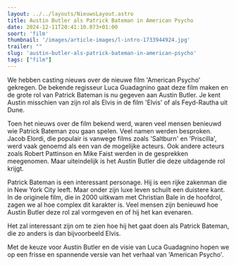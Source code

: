 ```yaml
---
layout: ../../layouts/NieuwsLayout.astro
title: Austin Butler als Patrick Bateman in American Psycho
date: 2024-12-11T20:41:10.073+01:00
soort: 'film'
thumbnail: '/images/article-images/l-intro-1733944924.jpg'
trailer: ""
slug: 'austin-butler-als-patrick-bateman-in-american-psycho'
tags: ["film"]
---
```


We hebben casting nieuws over de nieuwe film 'American Psycho' gekregen. De
bekende regisseur Luca Guadagnino gaat deze film maken en de grote rol van
Patrick Bateman is nu gegeven aan Austin Butler. Je kent Austin misschien van
zijn rol als Elvis in de film 'Elvis' of als Feyd-Rautha uit Dune.

Toen het nieuws over de film bekend werd, waren veel mensen benieuwd wie Patrick
Bateman zou gaan spelen. Veel namen werden besproken. Jacob Elordi, die populair
is vanwege films zoals 'Saltburn' en 'Priscilla', werd vaak genoemd als een van
de mogelijke acteurs. Ook andere acteurs zoals Robert Pattinson en Mike Faist
werden in de gesprekken meegenomen. Maar uiteindelijk is het Austin Butler die
deze uitdagende rol krijgt.

Patrick Bateman is een interessant personage. Hij is een rijke zakenman die in
New York City leeft. Maar onder zijn luxe leven schuilt een duistere kant. In de
originele film, die in 2000 uitkwam met Christian Bale in de hoofdrol, zagen we
al hoe complex dit karakter is. Veel mensen zijn benieuwd hoe Austin Butler deze
rol zal vormgeven en of hij het kan evenaren.

Het zal interessant zijn om te zien hoe hij het gaat doen als Patrick Bateman,
die zo anders is dan bijvoorbeeld Elvis.

Met de keuze voor Austin Butler en de visie van Luca Guadagnino hopen we op een
frisse en spannende versie van het verhaal van 'American Psycho'.